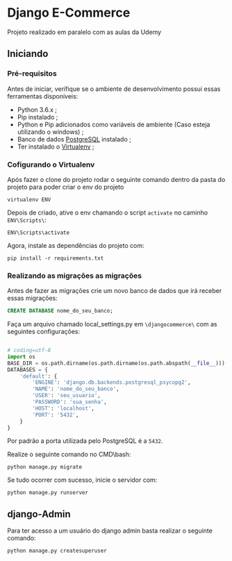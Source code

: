 # Django E-Commerce
Projeto realizado em paralelo com as aulas da Udemy

## Iniciando

### Pré-requisitos
Antes de iniciar, verifique se o ambiente de desenvolvimento possui essas ferramentas disponíveis:

* Python 3.6.x ;
* Pip instalado ;
* Python e Pip adicionados como variáveis de ambiente (Caso esteja utilizando o windows) ;
* Banco de dados [PostgreSQL](https://www.postgresql.org/) instalado ;
* Ter instalado o [Virtualenv](https://virtualenv.pypa.io/en/stable/) ; 


### Cofigurando o Virtualenv

Após fazer o clone do projeto rodar o seguinte comando dentro da pasta do projeto para poder criar o env do projeto

````
virtualenv ENV
````

Depois de criado, ative o env chamando o script `activate` no caminho `ENV\Scripts\`:

````
ENV\Scripts\activate
````

Agora, instale as dependências do projeto com:

````
pip install -r requirements.txt
````

### Realizando as migrações as migrações

Antes de fazer as migrações crie um novo banco de dados que irá receber essas migrações:

````SQL
CREATE DATABASE nome_do_seu_banco;
```` 

Faça um arquivo chamado local_settings.py em `\djangocommerce\` com as seguintes configurações:

````python

# coding=utf-8
import os
BASE_DIR = os.path.dirname(os.path.dirname(os.path.abspath(__file__)))
DATABASES = {
    'default': {
        'ENGINE': 'django.db.backends.postgresql_psycopg2',
        'NAME': 'nome_do_seu_banco',
        'USER': 'seu_usuario',
        'PASSWORD': 'sua_senha',
        'HOST': 'localhost',
        'PORT': '5432',
    }
}

````
Por padrão a porta utilizada pelo PostgreSQL é a `5432`.

Realize o seguinte comando no CMD\bash:

````
python manage.py migrate
````
Se tudo ocorrer com sucesso, inicie o servidor com:

````
python manage.py runserver
````

## django-Admin

Para ter acesso a um usuário do django admin basta realizar o seguinte comando:

````
python manage.py createsuperuser
````









